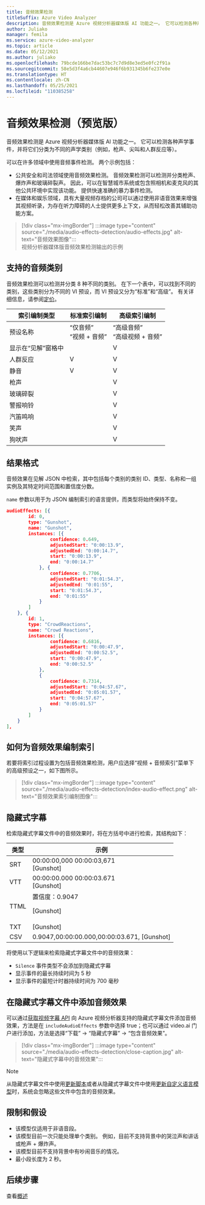 ```yaml
---
title: 音频效果检测
titleSuffix: Azure Video Analyzer
description: 音频效果检测是 Azure 视频分析器媒体版 AI 功能之一。 它可以检测各种声学事件，并将它们分类为不同的声学类别（例如，枪声、尖叫和人群反应等）。
author: Juliako
manager: femila
ms.service: azure-video-analyzer
ms.topic: article
ms.date: 05/12/2021
ms.author: juliako
ms.openlocfilehash: 79bcde166be7dac53bc7c7d9d8e3ed5e0fc2f91a
ms.sourcegitcommit: 58e5d3f4a6cb44607e946f6b931345b6fe237e0e
ms.translationtype: HT
ms.contentlocale: zh-CN
ms.lasthandoff: 05/25/2021
ms.locfileid: "110385258"
---
```

#  <a name="audio-effects-detection-preview"></a>音频效果检测（预览版）

音频效果检测是 Azure 视频分析器媒体版 AI 功能之一。 它可以检测各种声学事件，并将它们分类为不同的声学类别（例如，枪声、尖叫和人群反应等）。
 
可以在许多领域中使用音频事件检测。 两个示例包括：

* 公共安全和司法领域使用音频效果检测。 音频效果检测可以检测并分类枪声、爆炸声和玻璃碎裂声。 因此，可以在智慧城市系统或包含照相机和麦克风的其他公共环境中实现该功能。 提供快速准确的暴力事件检测。 
* 在媒体和娱乐领域，具有大量视频存档的公司可以通过使用非语音效果来增强其视频听录，为存在听力障碍的人士提供更多上下文，从而轻松改善其辅助功能方案。

> [!div class="mx-imgBorder"]
> :::image type="content" source="./media/audio-effects-detection/audio-effects.jpg" alt-text="音频效果图像":::
<br/>视频分析器媒体版音频效果检测输出的示例

## <a name="supported-audio-categories"></a>支持的音频类别  

音频效果检测可以检测并分类 8 种不同的类别。 在下一个表中，可以找到不同的类别，这些类别分为不同的 VI 预设，而 VI 预设又分为“标准”和“高级”。  有关详细信息，请参阅[定价](https://azure.microsoft.com/pricing/details/media-services/)。

|索引编制类型 |标准索引编制| 高级索引编制|
|---|---|---|
|预设名称 |“仅音频” <br/>“视频 + 音频” |“高级音频”<br/> “高级视频 + 音频”|
|显示在“见解”窗格中|| V|
|人群反应 |V| V|
| 静音| V| V|
| 枪声 ||V |
| 玻璃碎裂 ||V|
| 警报响铃|| V |
| 汽笛鸣响|| V |
| 笑声|| V |
| 狗吠声|| V|

## <a name="result-formats"></a>结果格式

音频效果在见解 JSON 中检索，其中包括每个类别的类别 ID、类型、名称和一组实例及其特定时间范围和置信度分数。

`name` 参数以用于为 JSON 编制索引的语言提供，而类型将始终保持不变。

```json
audioEffects: [{
        id: 0,
        type: "Gunshot",
        name: "Gunshot",
        instances: [{
                confidence: 0.649,
                adjustedStart: "0:00:13.9",
                adjustedEnd: "0:00:14.7",
                start: "0:00:13.9",
                end: "0:00:14.7"
            }, {
                confidence: 0.7706,
                adjustedStart: "0:01:54.3",
                adjustedEnd: "0:01:55",
                start: "0:01:54.3",
                end: "0:01:55"
            }
        ]
    }, {
        id: 1,
        type: "CrowdReactions",
        name: "Crowd Reactions",
        instances: [{
                confidence: 0.6816,
                adjustedStart: "0:00:47.9",
                adjustedEnd: "0:00:52.5",
                start: "0:00:47.9",
                end: "0:00:52.5"
            },
            {
                confidence: 0.7314,
                adjustedStart: "0:04:57.67",
                adjustedEnd: "0:05:01.57",
                start: "0:04:57.67",
                end: "0:05:01.57"
            }
        ]
    }
],
```

## <a name="how-to-index-audio-effects"></a>如何为音频效果编制索引

若要将索引过程设置为包括音频效果检测，用户应选择“视频 + 音频索引”菜单下的高级预设之一，如下图所示。

> [!div class="mx-imgBorder"]
> :::image type="content" source="./media/audio-effects-detection/index-audio-effect.png" alt-text="音频效果索引编制图像":::

## <a name="closed-caption"></a>隐藏式字幕

检索隐藏式字幕文件中的音频效果时，将在方括号中进行检索，其结构如下：

|类型| 示例|
|---|---|
|SRT |00:00:00,000  00:00:03,671<br/>[Gunshot]|
|VTT |00:00:00.000  00:00:03.671<br/>[Gunshot]|
|TTML|置信度：0.9047 <br/> <p begin="00:00:00.000" end="00:00:03.671">[Gunshot]</p>|
|TXT |[Gunshot]|
|CSV |0.9047,00:00:00.000,00:00:03.671, [Gunshot]|

将使用以下逻辑来检索隐藏式字幕文件中的音频效果：

* `Silence` 事件类型不会添加到隐藏式字幕
* 显示事件的最长持续时间为 5 秒
* 显示事件的最短计时器持续时间为 700 毫秒

## <a name="adding-audio-effects-in-closed-caption-files"></a>在隐藏式字幕文件中添加音频效果

可以通过[获取视频字幕 API](https://api-portal.videoindexer.ai/api-details#api=Operations&operation=Get-Video-Captions) 向 Azure 视频分析器支持的隐藏式字幕文件添加音频效果，方法是在 `includeAudioEffects` 参数中选择 true；也可以通过 video.ai 门户进行添加，方法是选择“下载” -> “隐藏式字幕” -> “包含音频效果”。  

> [!div class="mx-imgBorder"]
> :::image type="content" source="./media/audio-effects-detection/close-caption.jpg" alt-text="隐藏式字幕中的音频效果":::

> [!NOTE]
> 从隐藏式字幕文件中使用[更新脚本](https://api-portal.videoindexer.ai/api-details#api=Operations&operation=Update-Video-Transcript)或者从隐藏式字幕文件中使用[更新自定义语言模型](https://api-portal.videoindexer.ai/api-details#api=Operations&operation=Update-Language-Model)时，系统会忽略这些文件中包含的音频效果。

## <a name="limitations-and-assumptions"></a>限制和假设

* 该模型仅适用于非语音段。
* 该模型目前一次只能处理单个类别。 例如，目前不支持背景中的哭泣声和讲话或枪声 + 爆炸声。
* 该模型目前不支持背景中有吵闹音乐的情况。
* 最小段长度为 2 秒。

## <a name="next-steps"></a>后续步骤

查看[概述](video-indexer-overview.md)
